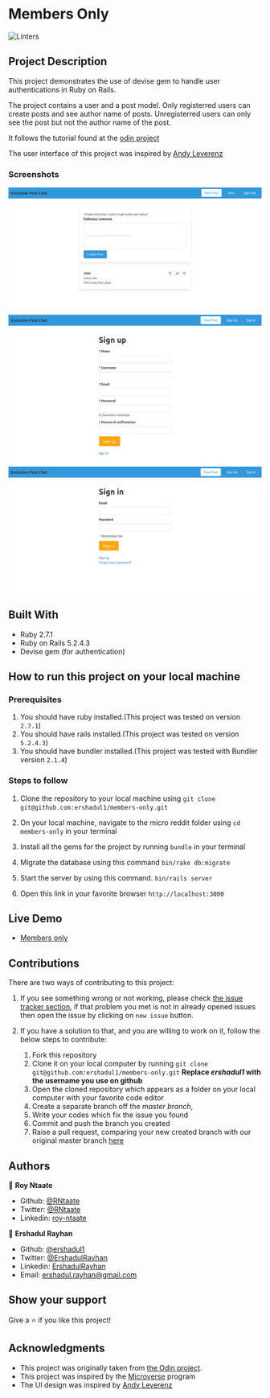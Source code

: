 # Members Only

![Linters](https://github.com/ershadul1/members-only/workflows/Linters/badge.svg)

## Project Description

This project demonstrates the use of devise gem to handle user authentications in Ruby on Rails.

The project contains a user and a post model. Only registerred users can create posts and see author name of posts. Unregisterred users can only see the post but not the author name of the post.

It follows the tutorial found at the [odin project](https://www.theodinproject.com/courses/ruby-on-rails/lessons/authentication)

The user interface of this project was inspired by [Andy Leverenz](https://github.com/justalever/twittter)
### Screenshots

![](screenshots/members_only1.png)
![](screenshots/members_only2.png)
![](screenshots/members_only3.png)



## Built With

- Ruby 2.7.1
- Ruby on Rails 5.2.4.3
- Devise gem (for authentication)
## How to run this project on your local machine

### Prerequisites
1. You should have ruby installed.(This project was tested on version `2.7.1`)
1. You should have rails installed.(This project was tested on version `5.2.4.3`)
1. You should have bundler installed.(This project was tested with Bundler version `2.1.4`)

   
### Steps to follow
1. Clone the repository to your local machine using `git clone git@github.com:ershadul1/members-only.git`
1. On your local machine, navigate to the micro reddit folder using `cd members-only` in your terminal
1. Install all the gems for the project by running `bundle` in your terminal
1. Migrate the database using this command
`bin/rake db:migrate`
1. Start the server by using this command.
`bin/rails server`

1. Open this link in your favorite browser `http://localhost:3000`


## Live Demo

- [Members only](https://serene-lowlands-31361.herokuapp.com/)

## Contributions

  There are two ways of contributing to this project:

1.  If you see something wrong or not working, please check [the issue tracker section](https://github.com/ershadul1/members-only/issues), if that problem you met is not in already opened issues then open the issue by clicking on `new issue` button.

2.  If you have a solution to that, and you are willing to work on it, follow the below steps to contribute:
    1.  Fork this repository
    1.  Clone it on your local computer by running `git clone git@github.com:ershadul1/members-only.git` __Replace *ershadul1* with the username you use on github__
    1.  Open the cloned repository which appears as a folder on your local computer with your favorite code editor
    1.  Create a separate branch off the *master branch*,
    1.  Write your codes which fix the issue you found
    1.  Commit and push the branch you created
    1.  Raise a pull request, comparing your new created branch with our original master branch [here](https://github.com/ershadul1/members-only)

## Authors

👤 **Roy Ntaate**

- Github: [@RNtaate](https://github.com/RNtaate)
- Twitter: [@RNtaate](https://twitter.com/RNtaate)
- Linkedin: [roy-ntaate](https://linkedin.com/in/roy-ntaate)

👤 **Ershadul Rayhan**

- Github: [@ershadul1](https://github.com/ershadul1)
- Twitter: [@ErshadulRayhan](https://twitter.com/ErshadulRayhan)
- Linkedin: [ErshadulRayhan](https://www.linkedin.com/in/ershadulrayhan)
- Email:  ershadul.rayhan@gmail.com


## Show your support

Give a ⭐️ if you like this project!

## Acknowledgments
- This project was originally taken from [the Odin project](https://www.theodinproject.com/courses/ruby-on-rails/lessons/authentication).
- This project was inspired by the [Microverse](https:www.microverse.org) program
- The UI design was inspired by  [Andy Leverenz](https://github.com/justalever/twittter)
